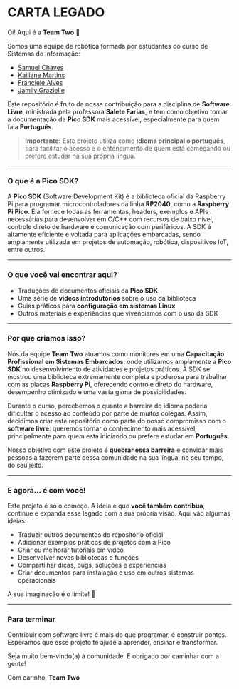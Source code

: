 # CARTA LEGADO

Oi! Aqui é a **Team Two** 👋

Somos uma equipe de robótica formada por estudantes do curso de Sistemas de Informação:

* [Samuel Chaves](https://github.com/samueldesaa)
* [Kaillane Martins](https://github.com/kaillanecmartins)
* [Franciele Alves](https://github.com/frnclz)
* [Jamily Grazielle](https://github.com/JamilyGrazielle)

Este repositório é fruto da nossa contribuição para a disciplina de **Software Livre**, ministrada pela professora **Salete Farias**, e tem como objetivo tornar a documentação da **Pico SDK** mais acessível, especialmente para quem fala **Português**.

> **Importante:** Este projeto utiliza como **idioma principal o português**, para facilitar o acesso e o entendimento de quem está começando ou prefere estudar na sua própria língua.

---

### O que é a Pico SDK?

A **Pico SDK** (Software Development Kit) é a biblioteca oficial da Raspberry Pi para programar microcontroladores da linha **RP2040**, como a **Raspberry Pi Pico**. Ela fornece todas as ferramentas, headers, exemplos e APIs necessárias para desenvolver em C/C++ com recursos de baixo nível, controle direto de hardware e comunicação com periféricos. A SDK é altamente eficiente e voltada para aplicações embarcadas, sendo amplamente utilizada em projetos de automação, robótica, dispositivos IoT, entre outros.

---

### O que você vai encontrar aqui?

* Traduções de documentos oficiais da **Pico SDK**
* Uma série de **vídeos introdutórios** sobre o uso da biblioteca
* Guias práticos para **configuração em sistemas Linux**
* Outros materiais e experiências que vivenciamos com o uso da SDK

---

### Por que criamos isso?

Nós da equipe **Team Two** atuamos como monitores em uma **Capacitação Profissional em Sistemas Embarcados**, onde utilizamos amplamente a **Pico SDK** no desenvolvimento de atividades e projetos práticos. A SDK se mostrou uma biblioteca extremamente completa e poderosa para trabalhar com as placas **Raspberry Pi**, oferecendo controle direto do hardware, desempenho otimizado e uma vasta gama de possibilidades.

Durante o curso, percebemos o quanto a barreira do idioma poderia dificultar o acesso ao conteúdo por parte de muitos colegas. Assim, decidimos criar este repositório como parte do nosso compromisso com o **software livre**: queremos tornar o conhecimento mais acessível, principalmente para quem está iniciando ou prefere estudar em **Português**.

Nosso objetivo com este projeto é **quebrar essa barreira** e convidar mais pessoas a fazerem parte dessa comunidade na sua língua, no seu tempo, do seu jeito.

---

### E agora… é com você!

Este projeto é só o começo. A ideia é que **você também contribua**, continue e expanda esse legado com a sua própria visão. Aqui vão algumas ideias:

* Traduzir outros documentos do repositório oficial
* Adicionar exemplos práticos de projetos com a Pico
* Criar ou melhorar tutoriais em vídeo
* Desenvolver novas bibliotecas e funções
* Compartilhar dicas, bugs, soluções e experiências
* Criar documentos para instalação e uso em outros sistemas operacionais

A sua imaginação é o limite! 🚀

---

### Para terminar

Contribuir com software livre é mais do que programar, é construir pontes. Esperamos que esse projeto te ajude a aprender, ensinar e transformar.

Seja muito bem-vindo(a) à comunidade.
E obrigado por caminhar com a gente!

Com carinho,
**Team Two**
